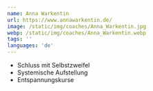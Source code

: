 ```yaml
---
name: Anna Warkentin
url: https://www.annawarkentin.de/
image: /static/img/coaches/Anna_Warkentin.jpg
webp: /static/img/coaches/Anna_Warkentin.webp
tags: ''
languages: 'de'
---
```


<ul><li>Schluss mit Selbstzweifel</li><li>Systemische Aufstellung</li><li>Entspannungskurse</li></ul>
